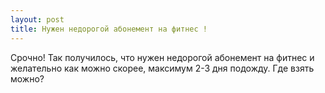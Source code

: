 ```yaml
---
layout: post 
title: Нужен недорогой абонемент на фитнес ! 
--- 
```

Срочно! Так получилось, что нужен недорогой абонемент на фитнес и желательно как можно скорее, максимум 2-3 дня подожду. Где взять можно?